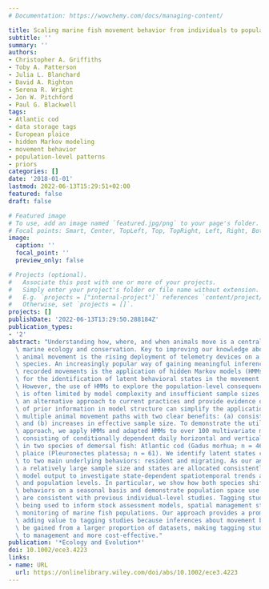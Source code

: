 ```yaml
---
# Documentation: https://wowchemy.com/docs/managing-content/

title: Scaling marine fish movement behavior from individuals to populations
subtitle: ''
summary: ''
authors:
- Christopher A. Griffiths
- Toby A. Patterson
- Julia L. Blanchard
- David A. Righton
- Serena R. Wright
- Jon W. Pitchford
- Paul G. Blackwell
tags:
- Atlantic cod
- data storage tags
- European plaice
- hidden Markov modeling
- movement behavior
- population-level patterns
- priors
categories: []
date: '2018-01-01'
lastmod: 2022-06-13T15:29:51+02:00
featured: false
draft: false

# Featured image
# To use, add an image named `featured.jpg/png` to your page's folder.
# Focal points: Smart, Center, TopLeft, Top, TopRight, Left, Right, BottomLeft, Bottom, BottomRight.
image:
  caption: ''
  focal_point: ''
  preview_only: false

# Projects (optional).
#   Associate this post with one or more of your projects.
#   Simply enter your project's folder or file name without extension.
#   E.g. `projects = ["internal-project"]` references `content/project/deep-learning/index.md`.
#   Otherwise, set `projects = []`.
projects: []
publishDate: '2022-06-13T13:29:50.288184Z'
publication_types:
- '2'
abstract: "Understanding how, where, and when animals move is a central problem in\
  \ marine ecology and conservation. Key to improving our knowledge about what drives\
  \ animal movement is the rising deployment of telemetry devices on a range of free-roaming\
  \ species. An increasingly popular way of gaining meaningful inference from an animal's\
  \ recorded movements is the application of hidden Markov models (HMMs), which allow\
  \ for the identification of latent behavioral states in the movement paths of individuals.\
  \ However, the use of HMMs to explore the population-level consequences of movement\
  \ is often limited by model complexity and insufficient sample sizes. Here, we introduce\
  \ an alternative approach to current practices and provide evidence of how the inclusion\
  \ of prior information in model structure can simplify the application of HMMs to\
  \ multiple animal movement paths with two clear benefits: (a) consistent state allocation\
  \ and (b) increases in effective sample size. To demonstrate the utility of our\
  \ approach, we apply HMMs and adapted HMMs to over 100 multivariate movement paths\
  \ consisting of conditionally dependent daily horizontal and vertical movements\
  \ in two species of demersal fish: Atlantic cod (Gadus morhua; n = 46) and European\
  \ plaice (Pleuronectes platessa; n = 61). We identify latent states corresponding\
  \ to two main underlying behaviors: resident and migrating. As our analysis considers\
  \ a relatively large sample size and states are allocated consistently, we use collective\
  \ model output to investigate state-dependent spatiotemporal trends at the individual\
  \ and population levels. In particular, we show how both species shift their movement\
  \ behaviors on a seasonal basis and demonstrate population space use patterns that\
  \ are consistent with previous individual-level studies. Tagging studies are increasingly\
  \ being used to inform stock assessment models, spatial management strategies, and\
  \ monitoring of marine fish populations. Our approach provides a promising way of\
  \ adding value to tagging studies because inferences about movement behavior can\
  \ be gained from a larger proportion of datasets, making tagging studies more relevant\
  \ to management and more cost-effective."
publication: '*Ecology and Evolution*'
doi: 10.1002/ece3.4223
links:
- name: URL
  url: https://onlinelibrary.wiley.com/doi/abs/10.1002/ece3.4223
---
```

